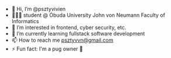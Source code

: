 - 👋 Hi, I’m @psztyvivien
- 👩🏽‍💻 student @ Óbuda University John von Neumann Faculty of Informatics
- 👀 I’m interested in frontend, cyber security, etc.
- 🌱 I’m currently learning fullstack software development
- 📫 How to reach me psztyvvn@gmail.com
- ⚡ Fun fact: I'm a pug owner 🐾
<!--- - 💞️ I’m looking to collaborate on --->

<!---
psztyvivien/psztyvivien is a ✨ special ✨ repository because its `README.md` (this file) appears on your GitHub profile.
You can click the Preview link to take a look at your changes.
--->
